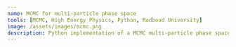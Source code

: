 ```yaml
---
name: MCMC for multi-particle phase space 
tools: [MCMC, High Energy Physics, Python, Radboud University]
image: /assets/images/mcmc.png
description: Python implementation of a MCMC multi-particle phase space sampler for massless particles.
---
```

